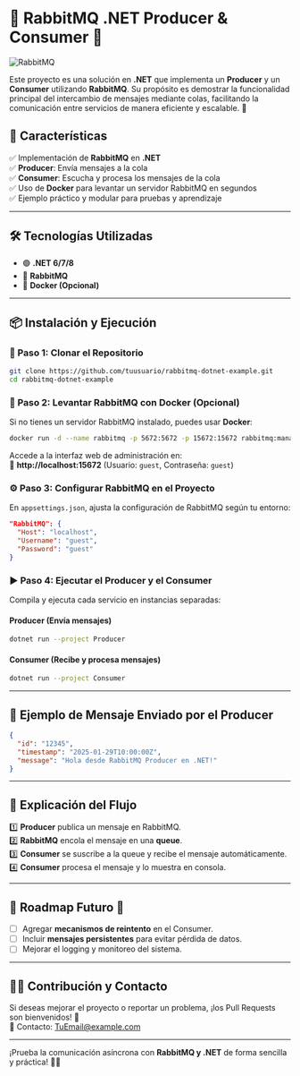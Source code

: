 # 🐰 RabbitMQ .NET Producer & Consumer 🎯

![RabbitMQ](https://upload.wikimedia.org/wikipedia/commons/7/71/RabbitMQ_logo.svg)

Este proyecto es una solución en **.NET** que implementa un **Producer** y un **Consumer** utilizando **RabbitMQ**. Su propósito es demostrar la funcionalidad principal del intercambio de mensajes mediante colas, facilitando la comunicación entre servicios de manera eficiente y escalable. 🚀

## 📌 Características

✅ Implementación de **RabbitMQ** en **.NET**  
✅ **Producer**: Envía mensajes a la cola  
✅ **Consumer**: Escucha y procesa los mensajes de la cola  
✅ Uso de **Docker** para levantar un servidor RabbitMQ en segundos  
✅ Ejemplo práctico y modular para pruebas y aprendizaje  

---

## 🛠️ Tecnologías Utilizadas

- 🟣 **.NET 6/7/8**
- 🐰 **RabbitMQ**
- 🐳 **Docker (Opcional)**

---

## 📦 Instalación y Ejecución

### 🚀 Paso 1: Clonar el Repositorio
```bash
git clone https://github.com/tuusuario/rabbitmq-dotnet-example.git
cd rabbitmq-dotnet-example
```

### 🐳 Paso 2: Levantar RabbitMQ con Docker (Opcional)
Si no tienes un servidor RabbitMQ instalado, puedes usar **Docker**:
```bash
docker run -d --name rabbitmq -p 5672:5672 -p 15672:15672 rabbitmq:management
```
Accede a la interfaz web de administración en:  
🔗 **http://localhost:15672** (Usuario: `guest`, Contraseña: `guest`)

### ⚙️ Paso 3: Configurar RabbitMQ en el Proyecto
En `appsettings.json`, ajusta la configuración de RabbitMQ según tu entorno:
```json
"RabbitMQ": {
  "Host": "localhost",
  "Username": "guest",
  "Password": "guest"
}
```

### ▶️ Paso 4: Ejecutar el Producer y el Consumer
Compila y ejecuta cada servicio en instancias separadas:

#### Producer (Envía mensajes)
```bash
dotnet run --project Producer
```
#### Consumer (Recibe y procesa mensajes)
```bash
dotnet run --project Consumer
```

---

## 📜 Ejemplo de Mensaje Enviado por el Producer
```json
{
  "id": "12345",
  "timestamp": "2025-01-29T10:00:00Z",
  "message": "Hola desde RabbitMQ Producer en .NET!"
}
```

---

## 📖 Explicación del Flujo
1️⃣ **Producer** publica un mensaje en RabbitMQ.  
2️⃣ **RabbitMQ** encola el mensaje en una **queue**.  
3️⃣ **Consumer** se suscribe a la queue y recibe el mensaje automáticamente.  
4️⃣ **Consumer** procesa el mensaje y lo muestra en consola.  

---

## 📌 Roadmap Futuro 🚀
- [ ] Agregar **mecanismos de reintento** en el Consumer.  
- [ ] Incluir **mensajes persistentes** para evitar pérdida de datos.  
- [ ] Mejorar el logging y monitoreo del sistema.  

---

## 👨‍💻 Contribución y Contacto
Si deseas mejorar el proyecto o reportar un problema, ¡los Pull Requests son bienvenidos! 🎉  
📩 Contacto: [TuEmail@example.com](mailto:TuEmail@example.com)  

---

¡Prueba la comunicación asíncrona con **RabbitMQ y .NET** de forma sencilla y práctica! 🐰🎯
